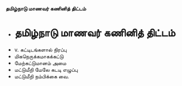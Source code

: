 **தமிழ்நாடு மாணவர் கணினித் திட்டம்**
- # தமிழ்நாடு மாணவர் கணினித் திட்டம்
- v. கட்டிடங்களால் நிரப்பு
- மிகநெருக்கமாகக்கட்டு
- மேற்கட்டுமானம் அமை
- மட்டுமீறி மேலே கடடி எழுப்பு
- மட்டுமீறி நம்பிக்கை வை.

